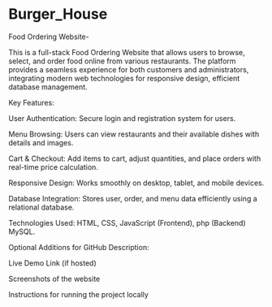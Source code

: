 # Burger_House 

 Food Ordering Website-
 
This is a full-stack Food Ordering Website that allows users to browse, select, and order food online from various restaurants. The platform provides a seamless experience for both customers and administrators, integrating modern web technologies for responsive design, efficient database management.

Key Features:

User Authentication: Secure login and registration system for users.

Menu Browsing: Users can view restaurants and their available dishes with details and images.

Cart & Checkout: Add items to cart, adjust quantities, and place orders with real-time price calculation.

Responsive Design: Works smoothly on desktop, tablet, and mobile devices.

Database Integration: Stores user, order, and menu data efficiently using a relational database.

Technologies Used: HTML, CSS, JavaScript (Frontend), php (Backend) MySQL.

Optional Additions for GitHub Description:

Live Demo Link (if hosted)

Screenshots of the website

Instructions for running the project locally
